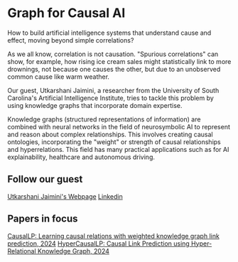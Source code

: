 # Graph for Causal AI

How to build artificial intelligence systems that understand cause and effect, moving beyond simple correlations?

As we all know, correlation is not causation. "Spurious correlations" can show, for example, how rising ice cream sales might statistically link to more drownings, not because one causes the other, but due to an unobserved common cause like warm weather.

Our guest, Utkarshani Jaimini, a researcher from the University of South Carolina's Artificial Intelligence Institute, tries to tackle this problem by using knowledge graphs that incorporate domain expertise. 

Knowledge graphs (structured representations of information) are combined with neural networks in the field of neurosymbolic AI to represent and reason about complex relationships. This involves creating causal ontologies, incorporating the "weight" or strength of causal relationships and hyperrelations. This field has many practical applications such as for AI explainability, healthcare and autonomous driving.

## Follow our guest
[Utkarshani Jaimini's Webpage](https://utkarshani.github.io)
[Linkedin](https://www.linkedin.com/in/utkarshanijaimini/)

## Papers in focus
[CausalLP: Learning causal relations with weighted knowledge graph link prediction, 2024](https://arxiv.org/abs/2405.02327)
[HyperCausalLP: Causal Link Prediction using Hyper-Relational Knowledge Graph, 2024](https://arxiv.org/abs/2410.14679)

